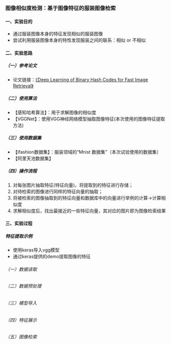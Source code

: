 ### 图像相似度检测：基于图像特征的服装图像检索
#### 一、实验目的
* 通过服装图像本身的特征发现相似的服装图像
* 尝试利用服装图像本身的特性发现服装之间的联系：相似 or 不相似

#### 二、实验思路
##### （一）参考论文
* 论文链接：[《Deep Learning of Binary Hash Codes for Fast Image Retrieval》](https://www.iis.sinica.edu.tw/~kevinlin311.tw/cvprw15.pdf)  

##### （二）使用算法
* 【感知哈希算法】：用于求解图像的相似度  
* 【VGGNet】：使用VGG神经网络模型抽取图像特征(本次使用的图像特征提取方法)

##### （三）使用数据集
* 【ifashion数据集】：服装领域的“Mnist 数据集”（本次试验使用的数据集）
* 【阿里天池数据集】

##### （四）操作流程
1. 对每张图片抽取特征(特征向量)，将提取到的特征进行存储；
2. 对待检索的图像进行同样的特征向量的抽取；
3. 将被检索的图像抽取到的特征向量和数据库中的向量进行举例的计算->计算相似度
4. 求解相似度后，找出最接近的一些特征向量，其对应的图片即为图像检索结果

#### 三、实验过程
##### 特征提取示例
* 使用keras导入vgg模型
* 通过keras提供的demo提取图像的特征

###### （一）数据读取
###### （二）数据预处理
###### （三）模型导入
###### （四）特征展示
###### （五）图像检索